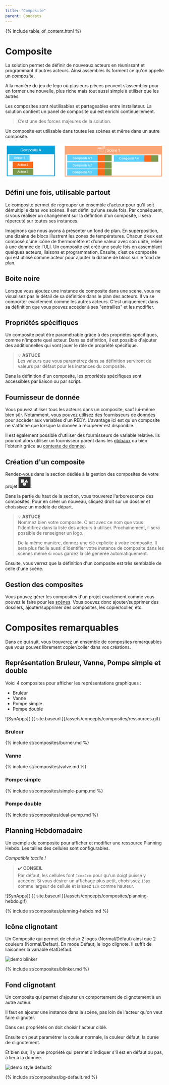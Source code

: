 ```yaml
---
title: "Composite"
parent: Concepts
---
```


{% include table_of_content.html %}

# Composite

La solution permet de définir de nouveaux acteurs en réunissant et programmant d'autres acteurs. Ainsi assemblés ils forment ce qu'on appelle un *composite*.

A la manière du jeu de lego où plusieurs pièces peuvent s’assembler pour en former une nouvelle, plus riche mais tout aussi simple à utiliser que les autres.

Les composites sont réutilisables et partageables entre installateur.
La solution contient un panel de composite qui est enrichi continuellement.

> C’est une des forces majeures de la solution.

Un composite est utilisable dans toutes les scènes et même dans un autre composite.

 ![Composites](../assets/composite-actors.png)

## Défini une fois, utilisable partout

Le composite permet de regrouper un ensemble d'acteur pour qu'il soit démultiplié dans vos scènes. Il est défini qu'une seule fois. Par conséquent, si vous réaliser un changement sur la défintion d'un composite, il sera répercuté sur toutes ses instances.

Imaginons que nous ayons à présenter un fond de plan. En superposition, une dizaine de blocs illustrent les zones de températures. Chacun d’eux est composé d’une icône de thermomètre et d’une valeur avec son unité, reliée à une donnée de l’ULI.
Un composite est créé une seule fois en assemblant quelques acteurs, liaisons et programmation.
Ensuite, c’est ce composite qui est utilisé comme acteur pour ajouter la dizaine de blocs sur le fond de plan.


## Boite noire

Lorsque vous ajoutez une instance de composite dans une scène, vous ne visualisez pas le détail de sa définition dans le plan des acteurs. Il va se comporter exactement comme les autres acteurs. C'est uniquement dans sa définition que vous pouvez accéder à ses "entrailles" et les modifier.

## Propriétés spécifiques

Un composite peut être paramétrable grâce à des propriétés spécifiques, comme n'importe quel acteur. Dans sa définition, il est possible d'ajouter des additionnelles qui vont jouer le rôle de propriété spécifique.

> 💡 **ASTUCE**<br>
Les valeurs que vous paramétrez dans sa définition serviront de valeurs par défaut pour les instances du composite.

Dans la définition d'un composite, les propriétés spécifiques sont accessibles par liaison ou par script.

## Fournisseur de donnée

Vous pouvez utiliser tous les acteurs dans un composite, sauf lui-même bien sûr. Notamment, vous pouvez utilisez des fournisseurs de données pour accèder aux variables d'un REDY. L'avantage ici est qu'un composite ne s'affiche que lorsque la donnée à récupérer est disponible.

Il est également possible d'utiliser des fournisseurs de variable relative. Ils pouront alors utiliser un fournisseur parent dans les [globaux](./project/global-data-sources.md) ou bien l'obtenir grâce au [contexte de donnée](./context.md).

## Création d'un composite

Rendez-vous dans la section dédiée à la gestion des composites de votre projet ![Composites](../assets/composites.png).

Dans la partie du haut de la section, vous trouverez l'arborescence des composites. Pour en créer un nouveau, cliquez droit sur un dossier et choissisez un modèle de départ.


> 💡 **ASTUCE**<br>
> Nommez bien votre composite. C'est avec ce nom que vous l'identifirez dans la liste des acteurs à utiliser. Prochainement, il sera possible de renseigner un logo.
>
> De la même manière, donnez une clé explicite à votre composite. Il sera plus facile aussi d'identifier votre instance de composite dans les scènes même si vous gardez la clé générée automatiquement.


Ensuite, vous verrez que la définition d'un composite est très semblable de celle d'une scène.

## Gestion des composites

Vous pouvez gérer les composites d'un projet exactement comme vous pouvez le faire pour les [scènes](./scene.md). Vous pouvez donc ajouter/supprimer des dossiers, ajouter/supprimer des composites, les copier/coller, etc.

# Composites remarquables

Dans ce qui suit, vous trouverez un ensemble de composites remarquables que vous pouvez librement copier/coller dans vos créations.

## Représentation Bruleur, Vanne, Pompe simple et double

Voici 4 composites pour afficher les représentations graphiques :

- Bruleur
- Vanne
- Pompe simple
- Pompe double

![SynApps]( {{ site.baseurl }}/assets/concepts/composites/ressources.gif)


### Bruleur

{% include st/composites/burner.md %}

### Vanne

{% include st/composites/valve.md %}

### Pompe simple

{% include st/composites/simple-pump.md %}

### Pompe double

{% include st/composites/dual-pump.md %}

## Planning Hebdomadaire

Un exemple de composite pour afficher et modifier une ressource Planning Hebdo. Les tailles des cellules sont configurables.

*Compatible tactile !*

> ✔️ **CONSEIL**<br>
> Par défaut, les cellules font `1cmx1cm` pour qu'un doigt puisse y accéder. Si vous désirer un affichage plus
> petit, choisissez `15px` comme largeur de cellule et laissez `1cm` comme hauteur.

![SynApps]( {{ site.baseurl }}/assets/concepts/composites/planning-hebdo.gif)


{% include st/composites/planning-hebdo.md %}

## Icône clignotant

Un Composite qui permet de choisir 2 logos (Normal/Défaut) ainsi que 2 couleurs (Normal/Defaut).
En mode Défaut, le logo clignote.
Il suffit de liaisonner la variable etatDefaut.

![demo blinker](https://user-images.githubusercontent.com/35595723/182792816-4615c596-eed2-4a60-b705-fd1978202473.gif)


{% include st/composites/blinker.md %}

## Fond clignotant

Un composite qui permet d'ajouter un comportement de clignotement à un autre acteur.

Il faut en ajouter une instance dans la scène, pas loin de l'acteur qu'on veut faire clignoter. 

Dans ces propriétés on doit choisir l'acteur ciblé.

Ensuite on peut paramétrer la couleur normale, la couleur défaut, la durée de clignotement. 

Et bien sur, il y une propriété qui permet d'indiquer s'il est en défaut ou pas, à lier à la donnée.


![demo style default2](https://user-images.githubusercontent.com/35595723/182633155-7acfff52-733e-47e9-95f5-7f648e2aaa9f.gif)

{% include st/composites/bg-default.md %}



